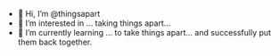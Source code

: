 - 👋 Hi, I’m @thingsapart
- 👀 I’m interested in ... taking things apart...
- 🌱 I’m currently learning ... to take things apart... and successfully put them back together.

<!---
thingsapart/thingsapart is a ✨ special ✨ repository because its `README.md` (this file) appears on your GitHub profile.
You can click the Preview link to take a look at your changes.
--->
